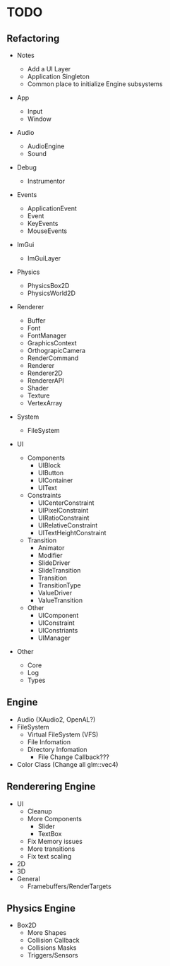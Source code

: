 # TODO

## Refactoring
* Notes
  - Add a UI Layer
  - Application Singleton
  - Common place to initialize Engine subsystems

* App
  - Input
  - Window
* Audio
  - AudioEngine
  - Sound
* Debug
  - Instrumentor
* Events
  - ApplicationEvent
  - Event
  - KeyEvents
  - MouseEvents
* ImGui
  - ImGuiLayer
* Physics
  - PhysicsBox2D
  - PhysicsWorld2D
* Renderer
  - Buffer
  - Font
  - FontManager
  - GraphicsContext
  - OrthograpicCamera
  - RenderCommand
  - Renderer
  - Renderer2D
  - RendererAPI
  - Shader
  - Texture
  - VertexArray
* System
  - FileSystem
* UI
  * Components
    - UIBlock
    - UIButton
    - UIContainer
    - UIText
  * Constraints
    - UICenterConstraint
    - UIPixelConstraint
    - UIRatioConstraint
    - UIRelativeConstraint
    - UITextHeightConstraint
  * Transition
    - Animator
    - Modifier
    - SlideDriver
    - SlideTransition
    - Transition
    - TransitionType
    - ValueDriver
    - ValueTransition
  * Other
    - UIComponent
    - UIConstraint
    - UIConstriants
    - UIManager
* Other
  - Core
  - Log
  - Types

## Engine
* Audio (XAudio2, OpenAL?)
* FileSystem
  - Virtual FileSystem (VFS)
  - File Infomation
  - Directory Infomation
    - File Change Callback???
* Color Class (Change all glm::vec4)

## Renderering Engine
* UI 
  - Cleanup
  - More Components
    - Slider
    - TextBox
  - Fix Memory issues
  - More transitions
  - Fix text scaling
* 2D
* 3D
* General
  - Framebuffers/RenderTargets

## Physics Engine
* Box2D
  - More Shapes
  - Collision Callback
  - Collisions Masks
  - Triggers/Sensors